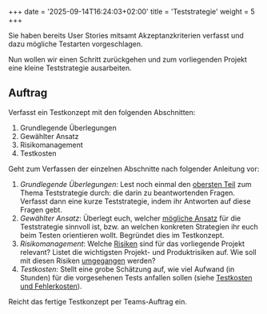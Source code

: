 +++
date = '2025-09-14T16:24:03+02:00'
title = 'Teststrategie'
weight = 5
+++

Sie haben bereits User Stories mitsamt Akzeptanzkriterien verfasst und dazu mögliche Testarten vorgeschlagen.

Nun wollen wir einen Schritt zurückgehen und zum vorliegenden Projekt eine kleine Teststrategie ausarbeiten.

## Auftrag

Verfasst ein Testkonzept mit den folgenden Abschnitten:

1. Grundlegende Überlegungen
2. Gewählter Ansatz
3. Risikomanagement
4. Testkosten

Geht zum Verfassen der einzelnen Abschnitte nach folgender Anleitung vor:

1. _Grundlegende Überlegungen_: Lest noch einmal den [obersten Teil](/theorie/teststrategie/) zum Thema Teststrategie durch: die darin zu beantwortenden Fragen. Verfasst dann eine kurze Teststrategie, indem ihr Antworten auf diese Fragen gebt.
2. _Gewählter Ansatz_: Überlegt euch, welcher [mögliche Ansatz](/theorie/teststrategie/#mögliche-ansätze) für die Teststrategie sinnvoll ist, bzw. an welchen konkreten Strategien ihr euch beim Testen orientieren wollt. Begründet dies im Testkonzept.
3. _Risikomanagement_: Welche [Risiken](/theorie/teststrategie/#risiken) sind für das vorliegende Projekt relevant? Listet die wichtigsten Projekt- und Produktrisiken auf. Wie soll mit diesen Risiken [umgegangen](/theorie/teststrategie/#risikomanagement) werden?
4. _Testkosten_: Stellt eine grobe Schätzung auf, wie viel Aufwand (in Stunden) für die vorgesehenen Tests anfallen sollen (siehe [Testkosten und Fehlerkosten](/theorie/teststrategie/#testkosten-und-fehlerkosten)).

Reicht das fertige Testkonzept per Teams-Auftrag ein.